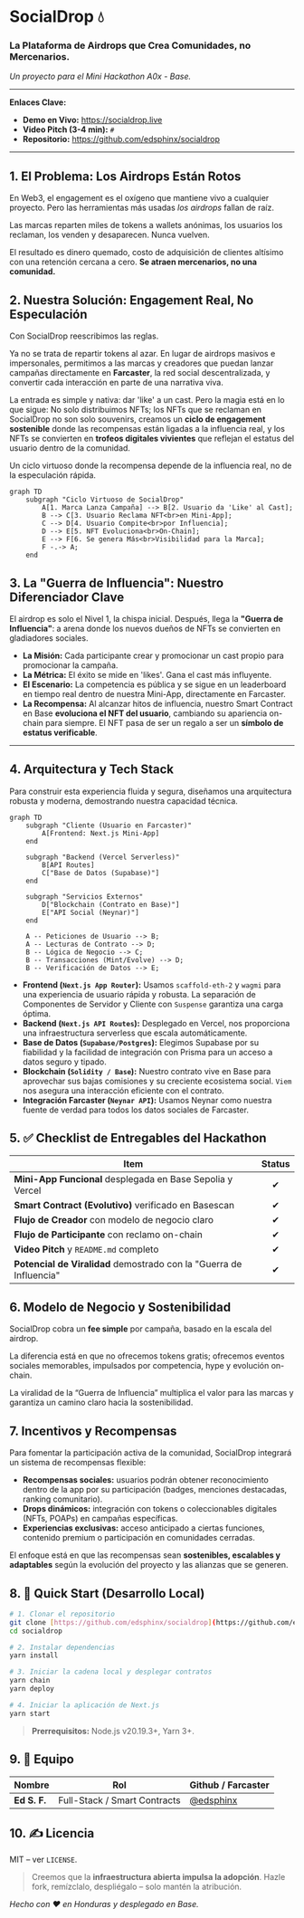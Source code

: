 # SocialDrop 💧

### La Plataforma de Airdrops que Crea Comunidades, no Mercenarios.

*Un proyecto para el Mini Hackathon A0x - Base.*

---

**Enlaces Clave:**
* **Demo en Vivo:** <https://socialdrop.live>
* **Video Pitch (3-4 min):** `#`
* **Repositorio:** <https://github.com/edsphinx/socialdrop>

---

## 1. El Problema: Los Airdrops Están Rotos

En Web3, el engagement es el oxígeno que mantiene vivo a cualquier proyecto. Pero las herramientas más usadas *los airdrops* fallan de raíz.

Las marcas reparten miles de tokens a wallets anónimas, los usuarios los reclaman, los venden y desaparecen. Nunca vuelven.

El resultado es dinero quemado, costo de adquisición de clientes altísimo con una retención cercana a cero. **Se atraen mercenarios, no una comunidad.**

## 2. Nuestra Solución: Engagement Real, No Especulación

Con SocialDrop reescribimos las reglas.

Ya no se trata de repartir tokens al azar. En lugar de airdrops masivos e impersonales, permitimos a las marcas y creadores que puedan lanzar campañas directamente en **Farcaster**, la red social descentralizada, y convertir cada interacción en parte de una narrativa viva.

La entrada es simple y nativa: dar 'like' a un cast.
Pero la magia está en lo que sigue: No solo distribuimos NFTs; los NFTs que se reclaman en SocialDrop no son solo souvenirs, creamos un **ciclo de engagement sostenible** donde las recompensas están ligadas a la influencia real, y los NFTs se convierten en **trofeos digitales vivientes** que reflejan el estatus del usuario dentro de la comunidad.

Un ciclo virtuoso donde la recompensa depende de la influencia real, no de la especulación rápida.

```mermaid
graph TD
    subgraph "Ciclo Virtuoso de SocialDrop"
        A[1. Marca Lanza Campaña] --> B[2. Usuario da 'Like' al Cast];
        B --> C[3. Usuario Reclama NFT<br>en Mini-App];
        C --> D[4. Usuario Compite<br>por Influencia];
        D --> E[5. NFT Evoluciona<br>On-Chain];
        E --> F[6. Se genera Más<br>Visibilidad para la Marca];
        F -.-> A;
    end
```

## 3. La "Guerra de Influencia": Nuestro Diferenciador Clave

El airdrop es solo el Nivel 1, la chispa inicial. Después, llega la **"Guerra de Influencia"**: a arena donde los nuevos dueños de NFTs se convierten en gladiadores sociales.

* **La Misión:** Cada participante crear y promocionar un cast propio para promocionar la campaña.
* **La Métrica:** El éxito se mide en 'likes'. Gana el cast más influyente.
* **El Escenario:** La competencia es pública y se sigue en un leaderboard en tiempo real dentro de nuestra Mini-App, directamente en Farcaster.
* **La Recompensa:** Al alcanzar hitos de influencia, nuestro Smart Contract en Base **evoluciona el NFT del usuario**, cambiando su apariencia on-chain para siempre. 
El NFT pasa de ser un regalo a ser un **símbolo de estatus verificable**.

---

## 4. Arquitectura y Tech Stack

Para construir esta experiencia fluida y segura, diseñamos una arquitectura robusta y moderna, demostrando nuestra capacidad técnica.

```mermaid
graph TD
    subgraph "Cliente (Usuario en Farcaster)"
        A[Frontend: Next.js Mini-App]
    end

    subgraph "Backend (Vercel Serverless)"
        B[API Routes]
        C["Base de Datos (Supabase)"]
    end

    subgraph "Servicios Externos"
        D["Blockchain (Contrato en Base)"]
        E["API Social (Neynar)"]
    end

    A -- Peticiones de Usuario --> B;
    A -- Lecturas de Contrato --> D;
    B -- Lógica de Negocio --> C;
    B -- Transacciones (Mint/Evolve) --> D;
    B -- Verificación de Datos --> E;
```

* **Frontend (`Next.js App Router`):** Usamos `scaffold-eth-2` y `wagmi` para una experiencia de usuario rápida y robusta. La separación de Componentes de Servidor y Cliente con `Suspense` garantiza una carga óptima.
* **Backend (`Next.js API Routes`):** Desplegado en Vercel, nos proporciona una infraestructura serverless que escala automáticamente.
* **Base de Datos (`Supabase/Postgres`):** Elegimos Supabase por su fiabilidad y la facilidad de integración con Prisma para un acceso a datos seguro y tipado.
* **Blockchain (`Solidity / Base`):** Nuestro contrato vive en Base para aprovechar sus bajas comisiones y su creciente ecosistema social. `Viem` nos asegura una interacción eficiente con el contrato.
* **Integración Farcaster (`Neynar API`):** Usamos Neynar como nuestra fuente de verdad para todos los datos sociales de Farcaster.

## 5. ✅ Checklist de Entregables del Hackathon

| Item                                                                 | Status |
| -------------------------------------------------------------------- | :----: |
| **Mini-App Funcional** desplegada en Base Sepolia y Vercel             |   ✔︎    |
| **Smart Contract (Evolutivo)** verificado en Basescan                |   ✔︎    |
| **Flujo de Creador** con modelo de negocio claro                     |   ✔︎    |
| **Flujo de Participante** con reclamo on-chain                       |   ✔︎    |
| **Video Pitch** y `README.md` completo                               |   ✔︎    |
| **Potencial de Viralidad** demostrado con la "Guerra de Influencia" |   ✔︎    |

## 6. Modelo de Negocio y Sostenibilidad

SocialDrop cobra un **fee simple** por campaña, basado en la escala del airdrop.

La diferencia está en que no ofrecemos tokens gratis; ofrecemos eventos sociales memorables, impulsados por competencia, hype y evolución on-chain.

La viralidad de la “Guerra de Influencia” multiplica el valor para las marcas y garantiza un camino claro hacia la sostenibilidad.

## 7. Incentivos y Recompensas

Para fomentar la participación activa de la comunidad, SocialDrop integrará un sistema de recompensas flexible:

- **Recompensas sociales:** usuarios podrán obtener reconocimiento dentro de la app por su participación (badges, menciones destacadas, ranking comunitario).  
- **Drops dinámicos:** integración con tokens o coleccionables digitales (NFTs, POAPs) en campañas específicas.  
- **Experiencias exclusivas:** acceso anticipado a ciertas funciones, contenido premium o participación en comunidades cerradas.  

El enfoque está en que las recompensas sean **sostenibles, escalables y adaptables** según la evolución del proyecto y las alianzas que se generen.

## 8. 🔨 Quick Start (Desarrollo Local)

```bash
# 1. Clonar el repositorio
git clone [https://github.com/edsphinx/socialdrop](https://github.com/edsphinx/socialdrop)
cd socialdrop

# 2. Instalar dependencias
yarn install

# 3. Iniciar la cadena local y desplegar contratos
yarn chain
yarn deploy

# 4. Iniciar la aplicación de Next.js
yarn start
```

> **Prerrequisitos:** Node.js v20.19.3+, Yarn 3+.

## 9. 👥 Equipo

| Nombre       | Rol                           | Github / Farcaster                       |
| ------------ | ----------------------------- | ---------------------------------------- |
| **Ed S. F.** | Full-Stack / Smart Contracts | [@edsphinx](https://github.com/edsphinx) |

## 10. ✍️ Licencia

MIT – ver `LICENSE`.

> Creemos que la **infraestructura abierta impulsa la adopción**.
> Hazle fork, remízclalo, despliégalo – solo mantén la atribución.

*Hecho con ♥ en Honduras y desplegado en Base.*
